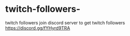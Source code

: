 # twitch-followers-
twitch followers join discord server to get twitch followers
https://discord.gg/fYHyrd9TRA 
